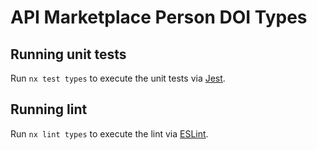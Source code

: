 # API Marketplace Person DOI Types


## Running unit tests

Run `nx test types` to execute the unit tests via [Jest](https://jestjs.io).

## Running lint

Run `nx lint types` to execute the lint via [ESLint](https://eslint.org/).
